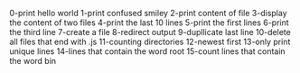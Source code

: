 0-print hello world
1-print confused smiley
2-print content of file
3-display the content of two files
4-print the last 10 lines
5-print the first lines
6-print the third line
7-create a file
8-redirect output
9-dupllicate last line
10-delete all files that end with .js
11-counting directories
12-newest first
13-only print unique lines
14-lines that contain the word root
15-count lines that contain the word bin

